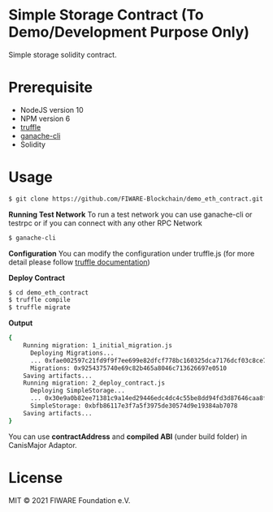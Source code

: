 # Simple Storage Contract (To Demo/Development Purpose Only)
Simple storage solidity contract.
# Prerequisite
  - NodeJS version 10
  - NPM version 6
  - [truffle]((https://www.trufflesuite.com/))
  - [ganache-cli](https://github.com/trufflesuite/ganache-cli)
  - Solidity
# Usage
```sh
$ git clone https://github.com/FIWARE-Blockchain/demo_eth_contract.git
```
**Running Test Network**
To run a test network you can use ganache-cli or testrpc or if you can connect with any other RPC Network
```sh
$ ganache-cli
```
**Configuration**
You can modify the configuration under truffle.js (for more detail please follow [truffle documentation](https://www.trufflesuite.com/))

**Deploy Contract**
```sh
$ cd demo_eth_contract
$ truffle compile
$ truffle migrate
```
**Output**
```sh
{
    Running migration: 1_initial_migration.js
      Deploying Migrations...
      ... 0xfae002597c21fd9f9f7ee699e82dfcf778bc160325dca7176dcf03c8ce71a02b
      Migrations: 0x9254375740e69c82b465a8046c713626697e0510
    Saving artifacts...
    Running migration: 2_deploy_contract.js
      Deploying SimpleStorage...
      ... 0x30e9a0b82ee71381c9a14ed29446edc4dc4c55be8dd94fd3d87646caa8fddc09
      SimpleStorage: 0xbfb86117e3f7a5f3975de30574d9e19384ab7078
    Saving artifacts...
}
```
You can use **contractAddress** and **compiled ABI** (under build folder) in CanisMajor Adaptor.
    
# License
MIT © 2021 FIWARE Foundation e.V.